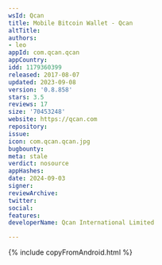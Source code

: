 ```yaml
---
wsId: Qcan
title: Mobile Bitcoin Wallet - Qcan
altTitle: 
authors:
- leo
appId: com.qcan.qcan
appCountry: 
idd: 1179360399
released: 2017-08-07
updated: 2023-09-08
version: '0.8.858'
stars: 3.5
reviews: 17
size: '70453248'
website: https://qcan.com
repository: 
issue: 
icon: com.qcan.qcan.jpg
bugbounty: 
meta: stale
verdict: nosource
appHashes: 
date: 2024-09-03
signer: 
reviewArchive: 
twitter: 
social: 
features: 
developerName: Qcan International Limited

---
```


{% include copyFromAndroid.html %}
